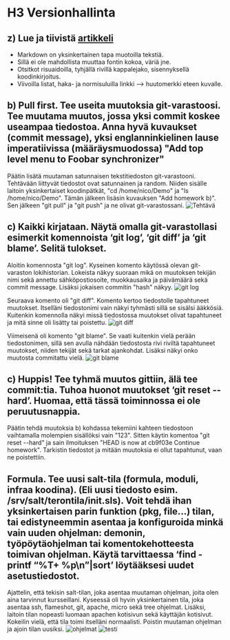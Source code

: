 # H3 Versionhallinta

## z) Lue ja tiivistä [artikkeli](https://commonmark.org/help/)
* Markdown on yksinkertainen tapa muotoilla tekstiä.
* Sillä ei ole mahdollista muuttaa fontin kokoa, väriä jne.
* Otsitkot risuaidoilla, tyhjällä rivillä kappalejako, sisennyksellä koodinkirjoitus.
* Viivoilla listat, haka- ja normisuluilla linkki --> huutomerkki eteen kuvalle.

## b) Pull first. Tee useita muutoksia git-varastoosi. Tee muutama muutos, jossa yksi commit koskee useampaa tiedostoa. Anna hyvä kuvaukset (commit message), yksi englanninkielinen lause imperatiivissa (määräysmuodossa) "Add top level menu to Foobar synchronizer"
Päätin lisätä muutaman satunnaisen tekstitiedoston git-varastooni. Tehtävään liittyvät tiedostot ovat satunnainen ja random.
Niiden sisälle laitoin yksinkertaiset koodinpätkät, "cd /home/nico/Demo" ja "ls /home/nico/Demo". Tämän jälkeen lisäsin kuvauksen "Add homework b)".
Sen jälkeen "git pull" ja "git push" ja ne olivat git-varastossani. ![Tehtävä](https://imgur.com/Lc1CiUV.png)

## c) Kaikki kirjataan. Näytä omalla git-varastollasi esimerkit komennoista ‘git log’, ‘git diff’ ja ‘git blame’. Selitä tulokset.
Aloitin komennosta "git log". Kyseinen komento käytössä olevan git-varaston lokihistorian.
Lokeista näkyy suoraan mikä on muutoksen tekijän nimi sekä annettu sähköpostiosoite,
muokkausaika ja päivämäärä sekä commit message. Lisäksi jokaisen commitin "hash" näkyy.
![git log](https://imgur.com/zDn1KBb.png)

Seuraava komento oli "git diff". Komento kertoo tiedostolle tapahtuneet muutokset.
 Itselläni tiedostonimi vain näkyi tyhmästi sillä se sisälsi ääkkösiä. Kuitenkin komennolla
 näkyi missä tiedostossa muutokset olivat tapahtuneet ja mitä sinne oli lisätty tai poistettu.
![git diff](https://imgur.com/DB4dlzi.png)

Viimeisenä oli komento "git blame". Se vaati kuitenkin vielä perään tiedostonimen, sillä
 sen avulla nähdään tiedostosta rivi riviltä tapahtuneet muutokset, niiden tekijät
  sekä tarkat ajankohdat. Lisäksi näkyi onko muutosta commitattu vielä.
![git blame](https://imgur.com/DcAbVUq.png)

## c) Huppis! Tee tyhmä muutos gittiin, älä tee commit:tia. Tuhoa huonot muutokset ‘git reset --hard’. Huomaa, että tässä toiminnossa ei ole peruutusnappia.
Päätin tehdä muutoksia b) kohdassa tekemiini kahteen tiedostoon vaihtamalla
molempien sisällöksi vain "123". Sitten käytin komentoa "git reset --hard"
 ja sain ilmoituksen "HEAD is now at cb9f03e Continue homework". Tarkistin tiedostot ja mitään muutoksia ei ollut tapahtunut, vaan ne poistettiin.

## Formula. Tee uusi salt-tila (formula, moduli, infraa koodina). (Eli uusi tiedosto esim. /srv/salt/terontila/init.sls). Voit tehdä ihan yksinkertaisen parin funktion (pkg, file...) tilan, tai edistyneemmin asentaa ja konfiguroida minkä vain uuden ohjelman: demonin, työpöytäohjelman tai komentokehotteesta toimivan ohjelman. Käytä tarvittaessa ‘find -printf “%T+ %p\n”|sort’ löytääksesi uudet asetustiedostot.
Ajattelin, että tekisin salt-tilan, joka asentaa muutaman ohjelman, joita olen aina tarvinnut kursseillani.
Kyseessä oli hyvin yksinkertainen tila, joka asentaa ssh, flameshot, git, apache, micro sekä tree ohjelmat.
Lisäksi, laitoin tilan nopeasti luomaan apachen kotisivun sekä käyttäjän kotisivut. 
Kokeilin vielä, että tila toimi itselläni normaalisti. Poistin muutaman ohjelman ja ajoin tilan uusiksi.
![ohjelmat](https://imgur.com/PvUvpzM.png)
![testi](https://imgur.com/rPCmhBF.png)
